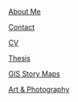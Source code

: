 <a href="./bio">About Me</a>

<a href="./contact">Contact</a>

<a href="./cv_page">CV</a>

<a href="./thesis">Thesis</a>

<a href="./story_maps">GIS Story Maps</a>

<a href="./pics">Art & Photography</a>
